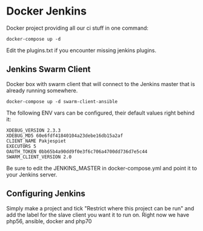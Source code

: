 Docker Jenkins
==============

Docker project providing all our ci stuff in one command:

    docker-compose up -d

Edit the plugins.txt if you encounter missing jenkins plugins.

Jenkins Swarm Client
------------------------

Docker box with swarm client that will connect to the Jenkins master that is already running somewhere.

    docker-compose up -d swarm-client-ansible

The following ENV vars can be configured, their default values right behind it:

    XDEBUG_VERSION 2.3.3
    XDEBUG_MD5 60e6fdf41840104a23debe16db15a2af
    CLIENT_NAME Pakjespiet
    EXECUTORS 5
    OAUTH_TOKEN 0bb65b4a90dd9f0e3f6c706a4700dd736d7e5c44
    SWARM_CLIENT_VERSION 2.0
    
Be sure to edit the JENKINS_MASTER in docker-compose.yml and point it to your Jenkins server.

Configuring Jenkins
------------------------

Simply make a project and tick "Restrict where this project can be run" and add the label for the slave client you want it to run on.
Right now we have php56, ansible, docker and php70